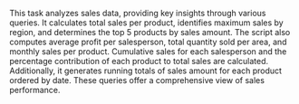 This task analyzes sales data, providing key insights through various queries. It calculates total sales per product, identifies maximum sales by region, and determines the top 5 products by sales amount. The script also computes average profit per salesperson, total quantity sold per area, and monthly sales per product. Cumulative sales for each salesperson and the percentage contribution of each product to total sales are calculated.  Additionally, it generates running totals of sales amount for each product ordered by date. These queries offer a comprehensive view of sales performance.
